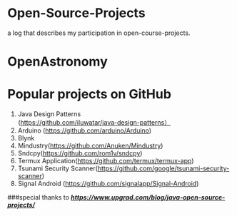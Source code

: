 # Open-Source-Projects
a log that describes my participation in open-course-projects.

# OpenAstronomy

# Popular projects on GitHub
1. Java Design Patterns (https://github.com/iluwatar/java-design-patterns）
2. Arduino (https://github.com/arduino/Arduino)
3. Blynk
4. Mindustry(https://github.com/Anuken/Mindustry)
5. Sndcpy(https://github.com/rom1v/sndcpy)
6. Termux Application(https://github.com/termux/termux-app)
7. Tsunami Security Scanner(https://github.com/google/tsunami-security-scanner)
8. Signal Android (https://github.com/signalapp/Signal-Android)

###special thanks to ***https://www.upgrad.com/blog/java-open-source-projects/***

